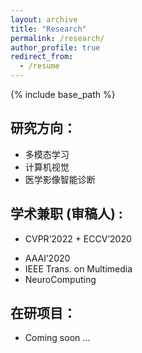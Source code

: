 ```yaml
---
layout: archive
title: "Research"
permalink: /research/
author_profile: true
redirect_from:
  - /resume
---
```


{% include base_path %}

研究方向：
---

* 多模态学习
* 计算机视觉
* 医学影像智能诊断

学术兼职 (审稿人) :
---
+ CVPR’2022 + ECCV’2020
* AAAI’2020
* IEEE Trans. on Multimedia
* NeuroComputing

在研项目：
---
* Coming soon ...
